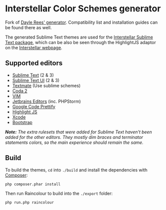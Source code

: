# Interstellar Color Schemes generator

Fork of [Dayle Rees' generator](https://github.com/daylerees/colour-schemes). Compatibility list and installation guides can be found there as well.

The generated Sublime Text themes are used for the [Interstellar Sublime Text package](https://github.com/flovan/interstellar-package), which can be also be seen through the HighlightJS adaptor on the [Interstellar webpage](http://flovan.me/interstellar).

## Supported editors

- [Sublime Text](http://www.sublimetext.com/) (2 & 3)
- [Sublime Text UI](http://www.sublimetext.com/) (2 & 3)
- [Textmate](http://macromates.com/) (Use sublime schemes)
- [Coda 2](https://panic.com/coda/)
- [VIM](http://www.vim.org/)
- [Jetbrains Editors](http://www.jetbrains.com/) (inc. PHPStorm)
- [Google Code Prettify](https://code.google.com/p/google-code-prettify/)
- [Highlight JS](http://highlightjs.org/)
- [Xcode](https://developer.apple.com/xcode/)
- [Bootstrap](http://getbootstrap.com/)

*__Note:__ The extra rulesets that were added for Sublime Text haven't been added for the other editors. They mostly dim braces and terminator statements colors, so the main experience should remain the same.*

## Build

To build the themes, `cd` into `./build` and install the dependencies with [Composer](https://getcomposer.org):

```sh
php composer.phar install  
```

Then run Raincolour to build into the `./export` folder:

```sh
php run.php raincolour
```
